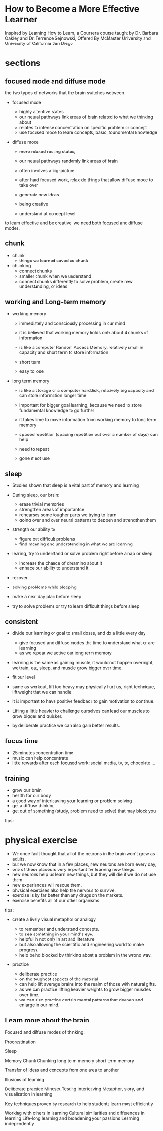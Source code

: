 # How to Become a More Effective Learner

Inspired by Learning How to Learn, a Coursera course taught by Dr. Barbara Oakley and Dr. Terrence Sejnowski, Offered By McMaster University and University of California San Diego

# sections

## focused mode and diffuse mode

the two types of networks that the brain switches wetween

- focused mode
    - highly attentive states
    - our neural pathways link areas of brain related to what we thinking about
    - relates to intense concentration on specific problem or concept
    - use focused mode to learn concepts, basic, foundmental knowledge

- diffuse mode
    - more relaxed resting states,
    - our neural pathways randomly link areas of brain
    - often involves a big-picture
    - after hard focused work, relax do things that allow diffuse mode to take over

    - generate new ideas
    - being creative
    - understand at concept level

to learn effective and be creative, we need both focused and diffuse modes.

## chunk

- chunk
    - things we learned saved as chunk
- chunking
    - connect chunks
    - smaller chunk when we understand
    - connect chunks differently to solve problem, create new understanding, or ideas

## working and Long-term memory

- working memory
    - immediately and consciously processing in our mind
    - it is believed that working memory holds only about 4 chunks of information
    - is like a computer Random Access Memory, relatively small in capacity and short term to store information

    - short term
    - easy to lose
- long term memory
    - is like a storage or a computer harddisk, relatively big capacity and can store information longer time
    - important for bigger goal learning, because we need to store fundamental knowledge to go further
    - it takes time to move information from working memory to long term memory
    - spaced repetition (spacing repetition out over a number of days) can help

    - need to repeat
    - gone if not use


## sleep

- Studies shown that sleep is a vital part of memory and learning
- During sleep, our brain: 
    - erase trivial memories 
    - strengthen areas of importantce
    - rehearses some tougher parts we trying to learn
    - going over and over neural patterns to deppen and strengthen them
- strength our ability to 
    - figure out difficult problems
    - find meaning and understanding in what we are learning
- learing, try to understand or solve problem right before a nap or sleep
    - increase the chance of dreaming about it
    - enhace our ability to understand it

- recover
- solving problems while sleeping
- make a next day plan before sleep
- try to solve problems or try to learn difficult things before sleep

## consistent

- divide our learning or goal to small doses, and do a little every day
    - give focused and diffuse modes the time to understand what er are learning
    - as we repeat we active our long term memory
    
- learning is the same as gaining muscle, it would not happen overnight, we train, eat, sleep, and muscle grow bigger over time.
- fit our level
- same as workout, lift too heavy may physically hurt us, right technique, lift weight that we can handle.
- it is important to have positive feedback to gain motivation to continue.
- Lifting a little heavier to challenge ourselves can lead our muscles to grow bigger and quicker.
- by deliberate practice we can also gain better results.  

## focus time

- 25 minutes concentration time
- music can help concentrate
- little rewards after each focused work: social media, tv, te, chocolate ...

## training 

- grow our brain
- health for our body
- a good way of interleaving your learning or problem solving
- get a diffuse thinking
- get out of something (study, problem need to solve) that may block you


tips: 

#  physical exercise

- We once fault thought that all of the neurons in the brain won't grow as adults.
- but we now know that in a few places, new neurons are born every day, 
- one of these places is very important for learning new things.
- new neurons help us learn new things, but they will die if we do not use them. 
- new experiences will rescue them.
- physical exercises also help the nervous to survive.
- exercise is by far better than any drugs on the markets.
- exercise benefits all of our other organisms.

tips: 

- create a lively visual metaphor or analogy 
    - to remember and understand concepts.
    - to see something in your mind's eye.
    - helpful in not only in art and literature
    - but also allowing the scientific and engineering world to make progress.
    - help being blocked by thinking about a problem in the wrong way.

- practice
    - deliberate practice 
    - on the toughest aspects of the material 
    - can help lift average brains into the realm of those with natural gifts.
    - as we can practice lifting heavier weights to grow bigger muscles over time.
    - we can also practice certain mental patterns that deepen and enlarge in our mind.



## Learn more about the brain


Focused and diffuse modes of thinking.

Procrastination

Sleep

Memory
    Chunk
    Chunking
    long term memory
    short term memory

Transfer of ideas and concepts from one area to another

Illusions of learning

Deliberate practice
Mindset
Testing
Interleaving
Metaphor, story, and visualization in learning

Key techniques proven by research to help students learn most efficiently

Working with others in learning
Cultural similarities and differences in learning
Life-long learning and broadening your passions
Learning independently 
